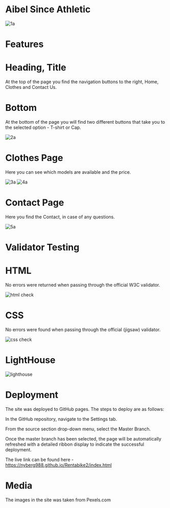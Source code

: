 # Aibel Since Athletic

![1a](https://user-images.githubusercontent.com/106691587/234300814-49eb84b1-5269-4b3b-80c3-499c37423619.png)

# Features
# Heading, Title
At the top of the page you find the navigation buttons to the right, Home, Clothes and Contact Us.
# Bottom
At the bottom of the page you will find two different buttons that take you to the selected option - T-shirt or Cap.

![2a](https://user-images.githubusercontent.com/106691587/234301009-bdc92654-682f-44cd-a295-572f5655cb86.png)

# Clothes Page
Here you can see which models are available and the price.

![3a](https://user-images.githubusercontent.com/106691587/234301396-9f609d81-1d68-4a0c-b47b-72e850497a6e.png)
![4a](https://user-images.githubusercontent.com/106691587/234301427-dc2ee603-6963-43db-8878-1c7f20e5132c.png)

# Contact Page
Here you find the Contact, in case of any questions.

![5a](https://user-images.githubusercontent.com/106691587/234301500-5cc5cb18-1369-4b7e-a122-a3a5258c7d43.png)

# Validator Testing
# HTML 
No errors were returned when passing through the official W3C validator.

![html check](https://user-images.githubusercontent.com/106691587/198687279-4ee0870b-5361-473f-949b-8baa0156a3f2.png)

# CSS  
No errors were found when passing through the official (jigsaw) validator.

![css check](https://user-images.githubusercontent.com/106691587/198687355-f255f24d-ab20-45fb-ae04-cefd3aea98dc.png)

# LightHouse

![lighthouse](https://user-images.githubusercontent.com/106691587/198687377-993a2a89-f015-4f7c-bbcf-05d810caeeb2.png)

# Deployment
The site was deployed to GitHub pages. The steps to deploy are as follows:

In the GitHub repository, navigate to the Settings tab.

From the source section drop-down menu, select the Master Branch.

Once the master branch has been selected, the page will be automatically refreshed with a detailed ribbon display to indicate the successful deployment.

The live link can be found here -https://nyberg988.github.io/Rentabike2/index.html

# Media
The images in the site was taken from Pexels.com

